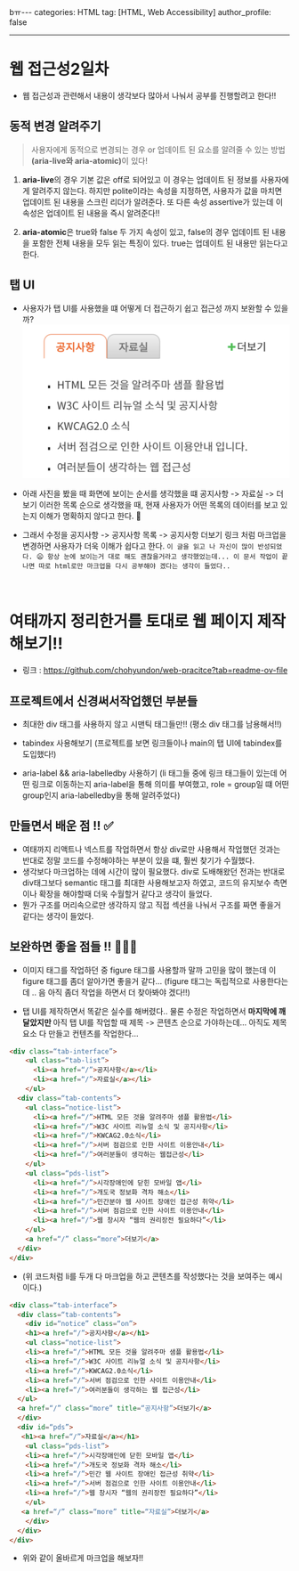 bㅠ---
categories: HTML
tag: [HTML, Web Accessibility]
author_profile: false

---

# 웹 접근성2일차

- 웹 접근성과 관련해서 내용이 생각보다 많아서 나눠서 공부를 진행할려고 한다!!
  <br/>

## 동적 변경 알려주기

> 사용자에게 동적으로 변경되는 경우 or 업데이트 된 요소를 알려줄 수 있는 방법<strong>(aria-live와 aria-atomic)</strong>이 있다!

1. <strong>aria-live</strong>의 경우 기본 값은 off로 되어있고 이 경우는 업데이트 된 정보를 사용자에게 알려주지 않는다. 하지만 polite이라는 속성을 지정하면, 사용자가 값을 마치면 업데이트 된 내용을 스크린 리더가 알려준다. 또 다른 속성 assertive가 있는데 이 속성은 업데이트 된 내용을 즉시 알려준다!!<br/>

2. <strong>aria-atomic</strong>은 true와 false 두 가지 속성이 있고, false의 경우 업데이트 된 내용을 포함한 전체 내용을 모두 읽는 특징이 있다. true는 업데이트 된 내용만 읽는다고 한다.
   <br/>

## 탭 UI

- 사용자가 탭 UI를 사용했을 떄 어떻게 더 접근하기 쉽고 접근성 까지 보완할 수 있을까?
  <img src='../img/notice.png' alt="탭 UI를 사용하는 공지사항 사진"/>

- 아래 사진을 봤을 때 화면에 보이는 순서를 생각했을 떄 공지사항 -> 자료실 -> 더보기 이러한 목록 순으로 생각했을 때, 현재 사용자가 어떤 목록의 데이터를 보고 있는지 이해가 명확하지 않다고 한다. 🤔
  <br/>
- 그래서 수정을 공지사항 -> 공지사항 목록 -> 공지사항 더보기 링크 처럼 마크업을 변경하면 사용자가 더욱 이해가 쉽다고 한다.
  `이 글을 읽고 나 자신이 많이 반성되었다. 😦 항상 눈에 보이는거 대로 해도 괜찮을거라고 생각했었는데... 이 문서 작업이 끝나면 따로 html로만 마크업을 다시 공부해야 겠다는 생각이 들었다.. `

  <br/>

# 여태까지 정리한거를 토대로 웹 페이지 제작해보기!!

- 링크 : https://github.com/chohyundon/web-pracitce?tab=readme-ov-file

## 프로젝트에서 신경써서작업했던 부분들

- 최대한 div 태그를 사용하지 않고 시맨틱 태그들만!! (평소 div 태그를 남용해서!!)
  <br/>

- tabindex 사용해보기 (프로젝트를 보면 링크들이나 main의 탭 UI에 tabindex를 도입했다!)
  <br/>

- aria-label && aria-labelledby 사용하기 (li 태그들 중에 링크 태그들이 있는데 어떤 링크로 이동하는지 aria-label을 통해 의미를 부여했고, role = group일 떄 어떤 group인지 aria-labelledby을 통해 알려주었다)

## 만들면서 배운 점 !! ✅

- 여태까지 리액트나 넥스트를 작업하면서 항상 div로만 사용해서 작업했던 것과는 반대로 정말 코드를 수정해야하는 부분이 있을 떄, 훨씬 찾기가 수월했다.
  <br/>
- 생각보다 마크업하는 데에 시간이 많이 필요했다. div로 도배해왔던 전과는 반대로 div태그보다 semantic 태그를 최대한 사용해보고자 하였고, 코드의 유지보수 측면이나 확장을 해야할때 더욱 수월할거 같다고 생각이 들었다.
  <br/>
- 뭔가 구조를 머리속으로만 생각하지 않고 직접 섹션을 나눠서 구조를 짜면 좋을거 같다는 생각이 들었다.
  <br/>

## 보완하면 좋을 점들 !! 👨🏻‍💻

- 이미지 태그를 작업하던 중 figure 태그를 사용할까 말까 고민을 많이 했는데 이 figure 태그를 좀더 알아가면 좋을거 같다... (figure 태그는 독립적으로 사용한다는데 .. 음 아직 좀더 작업을 하면서 더 찾아봐야 겠다!!)
  <br/>

- 탭 UI를 제작하면서 똑같은 실수를 해버렸다.. 물론 수정은 작업하면서 <strong>마지막에 깨달았지만 </strong>아직 탭 UI를 작업할 때 제목 -> 콘텐츠 순으로 가야하는데... 아직도 제목요소 다 만들고 컨텐츠를 작업한다...

```html
<div class=“tab-interface”>
    <ul class=“tab-list”>
      <li><a href=“/”>공지사항</a></li>
      <li><a href=“/”>자료실</a></li>
    </ul>
  <div class=“tab-contents”>
    <ul class=“notice-list”>
      <li><a href=“/”>HTML 모든 것을 알려주마 샘플 활용법</li>
      <li><a href=“/”>W3C 사이트 리뉴얼 소식 및 공지사항</li>
      <li><a href=“/”>KWCAG2.0소식</li>
      <li><a href=“/”>서버 점검으로 인한 사이트 이용안내</li>
      <li><a href=“/”>여러분들이 생각하는 웹접근성</li>
    </ul>
    <ul class=“pds-list”>
      <li><a href=“/”>시각장애인에 닫힌 모바일 앱</li>
      <li><a href=“/”>개도국 정보화 격차 해소</li>
      <li><a href=“/”>민간분야 웹 사이트 장애인 접근성 취약</li>
      <li><a href=“/”>서버 점검으로 인한 사이트 이용안내</li>
      <li><a href=“/”>웹 창시자 “웹의 권리장전 필요하다”</li>
    </ul>
    <a href=“/” class=“more”>더보기</a>
  </div>
</div>
```

- (위 코드처럼 li를 두개 다 마크업을 하고 콘텐츠를 작성했다는 것을 보여주는 예시이다.)

```html
<div class=“tab-interface”>
  <div class=“tab-contents”>
    <div id=“notice” class=“on”>
    <h1><a href=“/”>공지사항</a></h1>
    <ul class=“notice-list”>
    <li><a href=“/”>HTML 모든 것을 알려주마 샘플 활용법</li>
    <li><a href=“/”>W3C 사이트 리뉴얼 소식 및 공지사항</li>
    <li><a href=“/”>KWCAG2.0소식</li>
    <li><a href=“/”>서버 점검으로 인한 사이트 이용안내</li>
    <li><a href=“/”>여러분들이 생각하는 웹 접근성</li>
  </ul>
  <a href=“/” class=“more” title=“공지사항”>더보기</a>
  </div>
  <div id=“pds”>
   <h1><a href=“/”>자료실</a></h1>
    <ul class=“pds-list”>
    <li><a href=“/”>시각장애인에 닫힌 모바일 앱</li>
    <li><a href=“/”>개도국 정보화 격차 해소</li>
    <li><a href=“/”>민간 웹 사이트 장애인 접근성 취약</li>
    <li><a href=“/”>서버 점검으로 인한 사이트 이용안내</li>
    <li><a href=“/”>웹 창시자 “웹의 권리장전 필요하다”</li>
    </ul>
   <a href=“/” class=“more” title=“자료실”>더보기</a>
    </div>
  </div>
</div>
```

- 위와 같이 올바르게 마크업을 해보자!!
  <br/>
